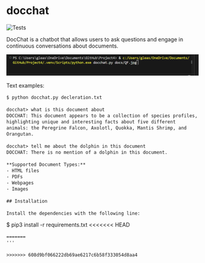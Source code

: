 # docchat
![Tests](https://github.com/GabrielJLea/Project4/actions/workflows/tests.yml/badge.svg)

DocChat is a chatbot that allows users to ask questions and engage in continuous conversations about documents.

![example](Video/LLM.gif)

Text examples:

```
$ python docchat.py decleration.txt

docchat> what is this document about
DOCCHAT: This document appears to be a collection of species profiles, highlighting unique and interesting facts about five different animals: the Peregrine Falcon, Axolotl, Quokka, Mantis Shrimp, and Orangutan.

docchat> tell me about the dolphin in this document
DOCCHAT: There is no mention of a dolphin in this document.

**Supported Document Types:**
- HTML files
- PDFs
- Webpages
- Images

## Installation

Install the dependencies with the following line:
```
$ pip3 install -r requirements.txt
<<<<<<< HEAD
```
=======
'''

>>>>>>> 608d9bf066222db69ae6217c6b58f333054d8aa4
